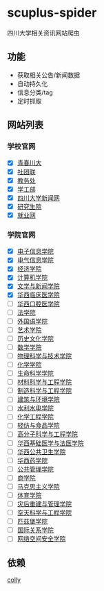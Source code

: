 # scuplus-spider

四川大学相关资讯网站爬虫

## 功能

- 获取相关公告/新闻数据
- 自动持久化
- 信息分类/tag
- 定时抓取

## 网站列表

### 学校官网

- [x] [青春川大](spider/youth)
- [x] [社团联](spider/sau)
- [x] [教务处](spider/jwc)
- [x] [学工部](spider/xsc)
- [x] [四川大学新闻网](spider/news)
- [x] [研究生院](spider/gs)
- [x] [就业网](spider/jy)

### 学院官网

- [x] [电子信息学院](spider/eie)
- [x] [电气信息学院](spider/seei) 
- [x] [经济学院](spider/sesu) 
- [x] [计算机学院](spider/cs) 
- [x] [文学与新闻学院](spider/lj) 
- [x] [华西临床医学院](spider/clinical) 
- [ ] [华西口腔医学院](spider/)
- [ ] [法学院](spider/)
- [ ] [外国语学院](spider/)
- [ ] [艺术学院](spider/) 
- [ ] [历史文化学院](spider/)
- [ ] [数学学院](spider/)
- [ ] [物理科学与技术学院](spider/)
- [ ] [化学学院](spider/)
- [ ] [生命科学学院](spider/)
- [ ] [材料科学与工程学院](spider/)
- [ ] [制造科学与工程学院](spider/)
- [ ] [建筑与环境学院](spider/)
- [ ] [水利水电学院](spider/)
- [ ] [化学工程学院](spider/)
- [ ] [轻纺与食品学院](spider/)
- [ ] [高分子科学与工程学院](spider/)
- [ ] [华西基础医学与法医学院](spider/)
- [ ] [华西公共卫生学院](spider/)
- [ ] [华西药学院](spider/)
- [ ] [公共管理学院](spider/)
- [ ] [商学院](spider/)
- [ ] [马克思主义学院](spider/)
- [ ] [体育学院](spider/)
- [ ] [灾后重建与管理学院](spider/)
- [ ] [空天科学与工程学院](spider/)
- [ ] [匹兹堡学院](spider/)
- [ ] [国际关系学院](spider/)
- [ ] [网络空间安全学院](spider/)

## 依赖
[colly](https://github.com/gocolly/colly)